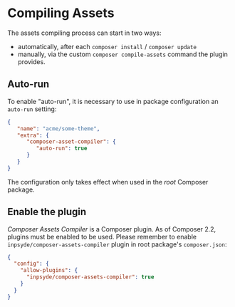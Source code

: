# Compiling Assets

The assets compiling process can start in two ways:

- automatically, after each `composer install` / `composer update`
- manually, via the custom `composer compile-assets` command the plugin provides.



## Auto-run

To enable "auto-run", it is necessary to use in package configuration an `auto-run` setting:

```json
{
   "name": "acme/some-theme",
   "extra": {
      "composer-asset-compiler": {
         "auto-run": true
      }
   }
}
```

The configuration only takes effect when used in the _root_ Composer package.



## Enable the plugin

_Composer Assets Compiler_ is a Composer plugin. As of Composer 2.2, plugins must be enabled to be used. Please remember to enable `inpsyde/composer-assets-compiler` plugin in root package's `composer.json`:

```json
{
  "config": {
    "allow-plugins": {
      "inpsyde/composer-assets-compiler": true
    }
  }
}
```
